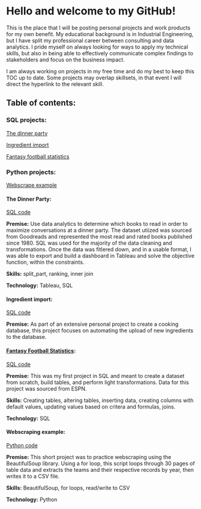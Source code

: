 # Hello and welcome to my GitHub!

This is the place that I will be posting personal projects and work products for my own benefit. My educational background is in Industrial Engineering, but I have split my professional career between consulting and data analytics. I pride myself on always looking for ways to apply my technical skills, but also in being able to effectively communicate complex findings to stakeholders and focus on the business impact.

I am always working on projects in my free time and do my best to keep this TOC up to date. Some projects may overlap skillsets, in that event I will direct the hyperlink to the relevant skill.

## Table of contents:

### SQL projects:

[The dinner party](https://github.com/msg5311/DemoGitProjects/edit/main/README.md#the-dinner-party)

[Ingredient import](https://github.com/msg5311/DemoGitProjects/blob/main/README.md#ingredient-import)

[Fantasy football statistics](https://github.com/msg5311/DemoGitProjects/blob/main/README.md#fantasy-football-statistics)

### Python projects:

[Webscrape example](https://github.com/msg5311/DemoGitProjects/blob/main/README.md#ingredient-import)

#### The Dinner Party:

[SQL code](https://github.com/msg5311/DemoGitProjects/blob/main/Dinner%20Party/GoodreadsUpload.sql)

**Premise:** Use data analytics to determine which books to read in order to maximize conversations at a dinner party. The dataset utiized was sourced from Goodreads and represented the most read and rated books published since 1980. SQL was used for the majority of the data cleaning and transformations. Once the data was fitlered down, and in a usable format, I was able to export and build a dashboard in Tableau and solve the objective function, within the constraints. 

**Skills:** split_part, ranking, inner join

**Technology:** Tableau, SQL

#### Ingredient import:

[SQL code](https://github.com/msg5311/DemoGitProjects/blob/main/MEP/ingredient_import_sp.sql)

**Premise:** As part of an extensive personal project to create a cooking database, this project focuses on automating the upload of new ingredients to the database.

#### <ins>Fantasy Football Statistics</ins>:

[SQL code](https://github.com/msg5311/DemoGitProjects/blob/main/NYJ/NYJ_combined_stats.sql)

**Premise:** This was my first project in SQL and meant to create a dataset from scratch, build tables, and perform light transformations. Data for this project was sourced from ESPN.

**Skills:** Creating tables, altering tables, inserting data, creating columns with default values, updating values based on critera and formulas, joins.

**Technology:** SQL

#### Webscraping example:

[Python code](https://github.com/msg5311/DemoGitProjects/blob/main/ws3_tabledata.py)

**Premise:** This short project was to practice webscraping using the BeautifulSoup library. Using a for loop, this script loops through 30 pages of table data and extracts the teams and their respective records by year, then writes it to a CSV file. 

**Skills:** BeautifulSoup, for loops, read/write to CSV

**Technology:** Python









